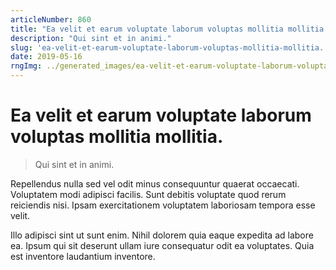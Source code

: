 ```yaml
---
articleNumber: 860
title: "Ea velit et earum voluptate laborum voluptas mollitia mollitia."
description: "Qui sint et in animi."
slug: 'ea-velit-et-earum-voluptate-laborum-voluptas-mollitia-mollitia.'
date: 2019-05-16
rngImg: ../generated_images/ea-velit-et-earum-voluptate-laborum-voluptas-mollitia-mollitia..jpg
---
```


# Ea velit et earum voluptate laborum voluptas mollitia mollitia.

> Qui sint et in animi.

Repellendus nulla sed vel odit minus consequuntur quaerat occaecati. Voluptatem modi adipisci facilis. Sunt debitis voluptate quod rerum reiciendis nisi. Ipsam exercitationem voluptatem laboriosam tempora esse velit.
 Illo adipisci sint ut sunt enim. Nihil dolorem quia eaque expedita ad labore ea. Ipsum qui sit deserunt ullam iure consequatur odit ea voluptates. Quia est inventore laudantium inventore.
